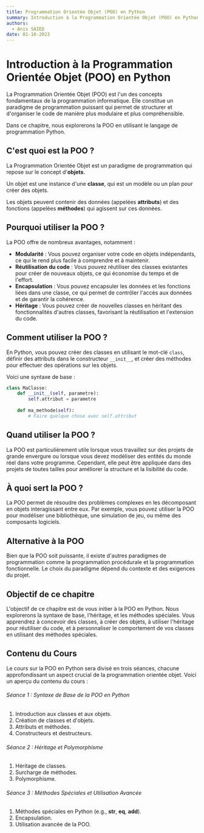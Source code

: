 ```yaml
---
title: Programmation Orientée Objet (POO) en Python
summary: Introduction à la Programmation Orientée Objet (POO) en Python
authors:
  - Anis SAIED
date: 01-10-2023
---
```


# Introduction à la Programmation Orientée Objet (POO) en Python

La Programmation Orientée Objet (POO) est l'un des concepts fondamentaux de la programmation informatique. Elle constitue un paradigme de programmation puissant qui permet de structurer et d'organiser le code de manière plus modulaire et plus compréhensible. 

Dans ce chapitre, nous explorerons la POO en utilisant le langage de programmation Python.

## C'est quoi est la POO ?

La Programmation Orientée Objet est un paradigme de programmation qui repose sur le concept d'**objets**. 

Un objet est une instance d'une **classe**, qui est un modèle ou un plan pour créer des objets. 

Les objets peuvent contenir des données (appelées **attributs**) et des fonctions (appelées **méthodes**) qui agissent sur ces données.

## Pourquoi utiliser la POO ?

La POO offre de nombreux avantages, notamment :

- **Modularité** : Vous pouvez organiser votre code en objets indépendants, ce qui le rend plus facile à comprendre et à maintenir.
- **Réutilisation du code** : Vous pouvez réutiliser des classes existantes pour créer de nouveaux objets, ce qui économise du temps et de l'effort.
- **Encapsulation** : Vous pouvez encapsuler les données et les fonctions liées dans une classe, ce qui permet de contrôler l'accès aux données et de garantir la cohérence.
- **Héritage** : Vous pouvez créer de nouvelles classes en héritant des fonctionnalités d'autres classes, favorisant la réutilisation et l'extension du code.

## Comment utiliser la POO ?

En Python, vous pouvez créer des classes en utilisant le mot-clé `class`, définir des attributs dans le constructeur `__init__`, et créer des méthodes pour effectuer des opérations sur les objets. 

Voici une syntaxe de base :

```python
class MaClasse:
    def __init__(self, parametre):
        self.attribut = parametre
    
    def ma_methode(self):
        # Faire quelque chose avec self.attribut
```

## Quand utiliser la POO ?

La POO est particulièrement utile lorsque vous travaillez sur des projets de grande envergure ou lorsque vous devez modéliser des entités du monde réel dans votre programme. Cependant, elle peut être appliquée dans des projets de toutes tailles pour améliorer la structure et la lisibilité du code.

## À quoi sert la POO ?

La POO permet de résoudre des problèmes complexes en les décomposant en objets interagissant entre eux. Par exemple, vous pouvez utiliser la POO pour modéliser une bibliothèque, une simulation de jeu, ou même des composants logiciels.

## Alternative à la POO

Bien que la POO soit puissante, il existe d'autres paradigmes de programmation comme la programmation procédurale et la programmation fonctionnelle. Le choix du paradigme dépend du contexte et des exigences du projet.

## Objectif de ce chapitre

L'objectif de ce chapitre est de vous initier à la POO en Python. Nous explorerons la syntaxe de base, l'héritage, et les méthodes spéciales. Vous apprendrez à concevoir des classes, à créer des objets, à utiliser l'héritage pour réutiliser du code, et à personnaliser le comportement de vos classes en utilisant des méthodes spéciales.

## Contenu du Cours

Le cours sur la POO en Python sera divisé en trois séances, chacune approfondissant un aspect crucial de la programmation orientée objet. Voici un aperçu du contenu du cours :

###### Séance 1 : Syntaxe de Base de la POO en Python

1. Introduction aux classes et aux objets.
2. Création de classes et d'objets.
3. Attributs et méthodes.
4. Constructeurs et destructeurs.

###### Séance 2 : Héritage et Polymorphisme

1. Héritage de classes.
2. Surcharge de méthodes.
3. Polymorphisme.

###### Séance 3 : Méthodes Spéciales et Utilisation Avancée

1. Méthodes spéciales en Python (e.g., __str__, __eq__, __add__).
2. Encapsulation.
3. Utilisation avancée de la POO.
